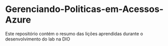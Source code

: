 # Gerenciando-Politicas-em-Acessos-Azure
Este repositório contém o resumo das lições aprendidas durante o desenvolvimento do lab na DIO
